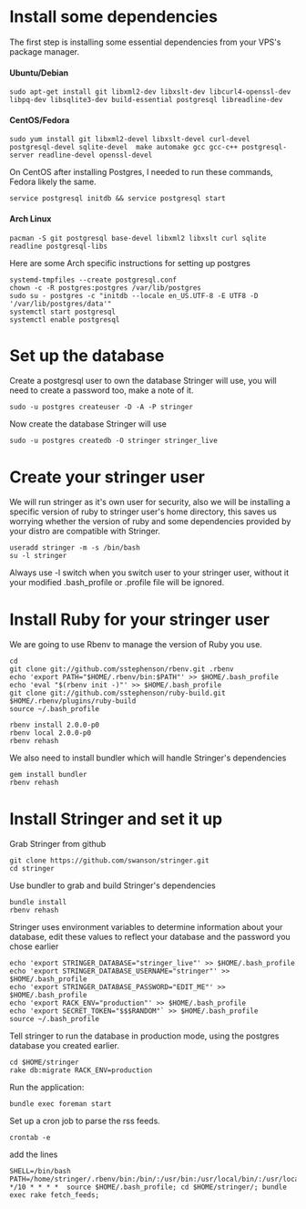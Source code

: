 Install some dependencies
=========================

The first step is installing some essential dependencies from your VPS's package manager.

#### Ubuntu/Debian

    sudo apt-get install git libxml2-dev libxslt-dev libcurl4-openssl-dev libpq-dev libsqlite3-dev build-essential postgresql libreadline-dev

#### CentOS/Fedora

    sudo yum install git libxml2-devel libxslt-devel curl-devel postgresql-devel sqlite-devel  make automake gcc gcc-c++ postgresql-server readline-devel openssl-devel

On CentOS after installing Postgres, I needed to run these commands, Fedora likely the same.

    service postgresql initdb && service postgresql start
    
#### Arch Linux

    pacman -S git postgresql base-devel libxml2 libxslt curl sqlite readline postgresql-libs
    
Here are some Arch specific instructions for setting up postgres

    systemd-tmpfiles --create postgresql.conf
    chown -c -R postgres:postgres /var/lib/postgres
    sudo su - postgres -c "initdb --locale en_US.UTF-8 -E UTF8 -D '/var/lib/postgres/data'"
    systemctl start postgresql
    systemctl enable postgresql


Set up the database
===================

Create a postgresql user to own the database Stringer will use, you will need to create a password too, make a note of it.

    sudo -u postgres createuser -D -A -P stringer

Now create the database Stringer will use

    sudo -u postgres createdb -O stringer stringer_live

Create your stringer user
=========================

We will run stringer as it's own user for security, also we will be installing a specific version of ruby to stringer user's home directory, this saves us worrying whether the version of ruby and some dependencies provided by your distro are compatible with Stringer.

    useradd stringer -m -s /bin/bash
    su -l stringer

Always use -l switch when you switch user to your stringer user, without it your modified .bash_profile or .profile file will be ignored. 

Install Ruby for your stringer user
===================================

We are going to use Rbenv to manage the version of Ruby you use.

    cd
    git clone git://github.com/sstephenson/rbenv.git .rbenv
    echo 'export PATH="$HOME/.rbenv/bin:$PATH"' >> $HOME/.bash_profile
    echo 'eval "$(rbenv init -)"' >> $HOME/.bash_profile
    git clone git://github.com/sstephenson/ruby-build.git $HOME/.rbenv/plugins/ruby-build
    source ~/.bash_profile

    rbenv install 2.0.0-p0
    rbenv local 2.0.0-p0
    rbenv rehash

We also need to install bundler which will handle Stringer's dependencies

    gem install bundler
    rbenv rehash

Install Stringer and set it up
==============================

Grab Stringer from github

    git clone https://github.com/swanson/stringer.git
    cd stringer

Use bundler to grab and build Stringer's dependencies

    bundle install
    rbenv rehash

Stringer uses environment variables to determine information about your database, edit these values to reflect your database and the password you chose earlier

    echo 'export STRINGER_DATABASE="stringer_live"' >> $HOME/.bash_profile
    echo 'export STRINGER_DATABASE_USERNAME="stringer"' >> $HOME/.bash_profile
    echo 'export STRINGER_DATABASE_PASSWORD="EDIT_ME"' >> $HOME/.bash_profile
    echo 'export RACK_ENV="production"' >> $HOME/.bash_profile
    echo 'export SECRET_TOKEN="$$$RANDOM"` >> $HOME/.bash_profile
    source ~/.bash_profile
    
Tell stringer to run the database in production mode, using the postgres database you created earlier.

    cd $HOME/stringer
    rake db:migrate RACK_ENV=production

Run the application:

    bundle exec foreman start

Set up a cron job to parse the rss feeds. 

    crontab -e

add the lines

    SHELL=/bin/bash
    PATH=/home/stringer/.rbenv/bin:/bin/:/usr/bin:/usr/local/bin/:/usr/local/sbin
    */10 * * * *  source $HOME/.bash_profile; cd $HOME/stringer/; bundle exec rake fetch_feeds;

